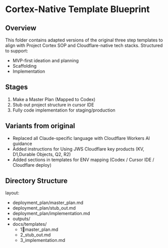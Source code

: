 # Cortex-Native Template Blueprint
 
## Overview
 This folder contains adapted versions of the original three step templates to align with Project Cortex SOP and Cloudflare-native tech stacks.
 Structured to support:
 - MVP-first ideation and planning
 - Scaffolding
 - Implementation 
  
## Stages
 1. Make a Master Plan (Mapped to Codex)
 2. Stub out project structure in cursor IDE
 3. Fully code implementation for staging/production

## Variants from original
- Replaced all Claude-specific language with Cloudflare Workers AI guidance
- Added instructions for Using JWS Cloudflare key products (KV, D1,Durable Objects, Q2, R2) 
- Added sections in templates for ENV mapping (Codex / Cursor IDE / Cloudflare deploy)

## Directory Structure

layout:
- deployment_plan/master_plan.md
- deployment_plan/stub_out.md
- deployment_plan/implementation.md
- outputs/
- docs/templates/ 
    - 1master_plan.md
    - 2_stub_out.md
    - 3_implementation.md

